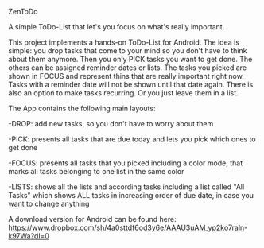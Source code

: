ZenToDo

A simple ToDo-List that let's you focus on what's really important.

This project implements a hands-on ToDo-List for Android. The idea is simple: you drop tasks that come to your mind so you don't have to think about them anymore. Then you only PICK tasks you want to get done. The others can be assigned reminder dates or lists. The tasks you picked are shown in FOCUS and represent thins that are really important right now. Tasks with a reminder date will not be shown until that date again. There is also an option to make tasks recurring. Or you just leave them in a list.

The App contains the following main layouts:

-DROP: add new tasks, so you don't have to worry about them

-PICK: presents all tasks that are due today and lets you pick which ones to get done

-FOCUS: presents all tasks that you picked including a color mode, that marks all tasks belonging to one list in the same color

-LISTS: shows all the lists and according tasks including a list called "All Tasks" which shows ALL tasks in increasing order of due date, in case you want to change anything

A download version for Android can be found here: https://www.dropbox.com/sh/4a0sttdf6od3y6e/AAAU3uAM_yp2ko7raln-k97Wa?dl=0
